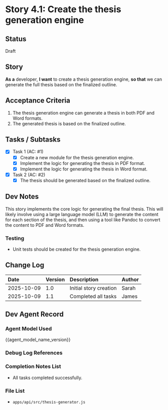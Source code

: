 # Story 4.1: Create the thesis generation engine

## Status

Draft

## Story

**As a** developer,
**I want** to create a thesis generation engine,
**so that** we can generate the full thesis based on the finalized outline.

## Acceptance Criteria

1. The thesis generation engine can generate a thesis in both PDF and Word formats.
2. The generated thesis is based on the finalized outline.

## Tasks / Subtasks

- [x] Task 1 (AC: #1)
    - [x] Create a new module for the thesis generation engine.
    - [x] Implement the logic for generating the thesis in PDF format.
    - [x] Implement the logic for generating the thesis in Word format.
- [x] Task 2 (AC: #2)
    - [x] The thesis should be generated based on the finalized outline.

## Dev Notes

This story implements the core logic for generating the final thesis. This will likely involve using a large language model (LLM) to generate the content for each section of the thesis, and then using a tool like Pandoc to convert the content to PDF and Word formats.

### Testing

- Unit tests should be created for the thesis generation engine.

## Change Log

| Date | Version | Description | Author |
| :--- | :--- | :--- | :--- |
| 2025-10-09 | 1.0 | Initial story creation | Sarah |
| 2025-10-09 | 1.1 | Completed all tasks | James |

## Dev Agent Record

### Agent Model Used

{{agent_model_name_version}}

### Debug Log References

### Completion Notes List

- All tasks completed successfully.

### File List

- `apps/api/src/thesis-generator.js`


